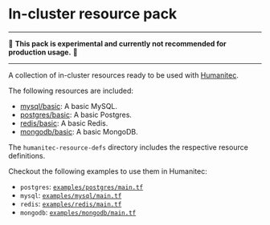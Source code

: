 # In-cluster resource pack

---

:construction: __This pack is experimental and currently not recommended for production usage.__ :construction:

---

A collection of in-cluster resources ready to be used with [Humanitec](https://humanitec.com/).

The following resources are included:

* [mysql/basic](./humanitec-resource-defs/mysql/basic): A basic MySQL.
* [postgres/basic](./humanitec-resource-defs/postgres/basic): A basic Postgres.
* [redis/basic](./humanitec-resource-defs/redis/basic): A basic Redis.
* [mongodb/basic](./humanitec-resource-defs/mongodb/basic): A basic MongoDB.

The `humanitec-resource-defs` directory includes the respective resource definitions.

Checkout the following examples to use them in Humanitec:
- `postgres`: [`examples/postgres/main.tf`](examples/postgres/main.tf)
- `mysql`: [`examples/mysql/main.tf`](examples/mysql/main.tf)
- `redis`: [`examples/redis/main.tf`](examples/redis/main.tf)
- `mongodb`: [`examples/mongodb/main.tf`](examples/mongodb/main.tf)
